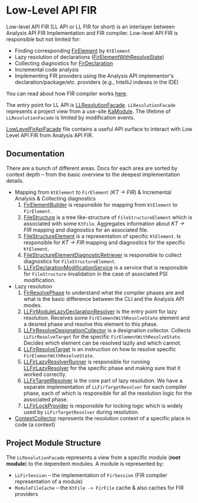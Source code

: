 # Low-Level API FIR

Low-level API FIR (LL API or LL FIR for short) is an interlayer between Analysis API FIR Implementation and FIR compiler.
Low-level API FIR is responsible but not limited for:
- Finding corresponding [FirElement](../../compiler/fir/tree/gen/org/jetbrains/kotlin/fir/FirElement.kt) by `KtElement`
- Lazy resolution of declarations ([FirElementWithResolveState](../../compiler/fir/tree/gen/org/jetbrains/kotlin/fir/FirElementWithResolveState.kt))
- Collecting diagnostics for [FirDeclaration](../../compiler/fir/tree/gen/org/jetbrains/kotlin/fir/declarations/FirDeclaration.kt)
- Incremental code analysis
- Implementing FIR providers using the Analysis API implementor's declaration/package/etc. providers (e.g., IntelliJ indexes in the IDE)

You can read about how FIR compiler works [here](../../docs/fir/fir-basics.md).

The entry point for LL API is [LLResolutionFacade](src/org/jetbrains/kotlin/analysis/low/level/api/fir/api/LLResolutionFacade.kt).
`LLResolutionFacade` represents a project view from a use-site [KaModule](../analysis-api/src/org/jetbrains/kotlin/analysis/api/projectStructure/KaModule.kt).
The lifetime of `LLResolutionFacade` is limited by modification events.

[LowLevelFirApiFacade](src/org/jetbrains/kotlin/analysis/low/level/api/fir/api/LowLevelFirApiFacade.kt)
file contains a useful API surface to interact with Low Level API FIR from Analysis API FIR. 

## Documentation

There are a bunch of different areas.
Docs for each area are sorted by context depth – from the basic overview to the deepest implementation details.
- Mapping from `KtElement` to `FirElement` (*KT → FIR*) & Incremental Analysis & Collecting diagnostics
  1. [FirElementBuilder](src/org/jetbrains/kotlin/analysis/low/level/api/fir/element/builder/FirElementBuilder.kt)
     is responsible for mapping from `KtElement` to `FirElement`.
  2. [FileStructure](src/org/jetbrains/kotlin/analysis/low/level/api/fir/file/structure/FileStructure.kt)
     is a tree like-structure of `FileStructureElement` which is associated with some `KtFile`.
     Aggregates information about *KT → FIR* mapping and diagnostics for an associated file.
  3. [FileStructureElement](src/org/jetbrains/kotlin/analysis/low/level/api/fir/file/structure/FileStructureElement.kt)
     is a representation of specific `KtElement`.
     Is responsible for *KT → FIR* mapping and diagnostics for the specific `KtElement`.
  4. [FileStructureElementDiagnosticRetriever](src/org/jetbrains/kotlin/analysis/low/level/api/fir/diagnostics/FileStructureElementDiagnosticRetriever.kt)
     is responsible to collect diagnostics for `FileStructureElement`.
  5. [LLFirDeclarationModificationService](src/org/jetbrains/kotlin/analysis/low/level/api/fir/file/structure/LLFirDeclarationModificationService.kt)
     is a service that is responsible for `FileStructure` invalidation in the case of associated PSI modification.
- Lazy resolution
  1. [FirResolvePhase](../../compiler/fir/tree/src/org/jetbrains/kotlin/fir/declarations/FirResolvePhase.kt)
     to understand what the compiler phases are and what is the basic difference between the CLI and the Analysis API modes.
  2. [LLFirModuleLazyDeclarationResolver](src/org/jetbrains/kotlin/analysis/low/level/api/fir/lazy/resolve/LLFirModuleLazyDeclarationResolver.kt)
     is the entry point for lazy resolution.
     Receives some `FirElementWithResolveState` element and a desired phase and resolve this element to this phase.
  3. [LLFirResolveDesignationCollector](src/org/jetbrains/kotlin/analysis/low/level/api/fir/lazy/resolve/LLFirResolveDesignationCollector.kt)
     is a designation collector.
     Collects `LLFirResolveTarget` for the specific `FirElementWithResolveState`.
     Decides which element can be resolved lazily and which cannot.
  4. [LLFirResolveTarget](src/org/jetbrains/kotlin/analysis/low/level/api/fir/api/targets/LLFirResolveTarget.kt)
     is an instruction on how to resolve specific `FirElementWithResolveState`.
  5. [LLFirLazyResolverRunner](src/org/jetbrains/kotlin/analysis/low/level/api/fir/transformers/LLFirLazyResolverRunner.kt)
     is responsible
     for running [LLFirLazyResolver](src/org/jetbrains/kotlin/analysis/low/level/api/fir/transformers/LLFirLazyResolver.kt)
     for the specific phase and making sure that it worked correctly.
  6. [LLFirTargetResolver](src/org/jetbrains/kotlin/analysis/low/level/api/fir/transformers/LLFirTargetResolver.kt)
     is the core part of lazy resolution.
     We have a separate implementation of `LLFirTargetResolver` for each compiler phase,
     each of which is responsible for all the resolution logic for the associated phase.
  7. [LLFirLockProvider](src/org/jetbrains/kotlin/analysis/low/level/api/fir/file/builder/LLFirLockProvider.kt)
     is responsible for locking logic which is widely used by `LLFirTargetResolver` during resolution.
- [ContextCollector](src/org/jetbrains/kotlin/analysis/low/level/api/fir/util/ContextCollector.kt)
  represents the resolution context of a specific place in code (a context)

## Project Module Structure

The `LLResolutionFacade` represents a view from a specific module (**root module**) to the dependent modules. A module is represented by:
* `LLFirSession` – the implementation of `FirSession` (FIR compiler representation of a module)
* `ModuleFileCache` – the `KtFile -> FirFile` cache & also caches for FIR providers
